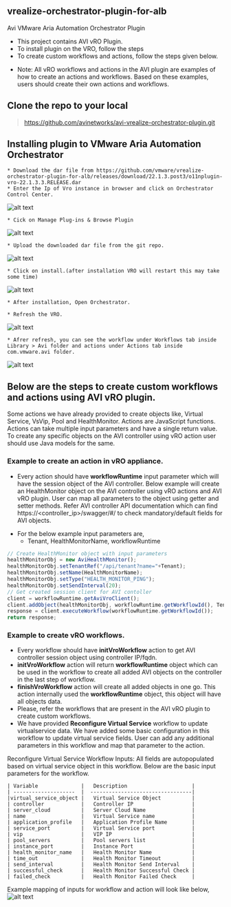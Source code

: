 ## vrealize-orchestrator-plugin-for-alb
Avi VMware Aria Automation Orchestrator​ Plugin

- This project contains AVI vRO Plugin.
- To install plugin on the VRO, follow the steps
- To create custom workflows and actions, follow the steps given below.

* Note: All vRO workflows and actions in the AVI plugin are examples of how to create an actions and workflows. Based on these examples, users should create their own actions and workflows.

## Clone the repo to your local
> https://github.com/avinetworks/avi-vrealize-orchestrator-plugin.git


## Installing plugin to VMware Aria Automation Orchestrator​

    * Download the dar file from https://github.com/vmware/vrealize-orchestrator-plugin-for-alb/releases/download/22.1.3.post3/o11nplugin-vro-22.1.3.3.RELEASE.dar
    * Enter the Ip of Vro instance in browser and click on Orchestrator Control Center.
   ![alt text](images/control_center.png)
    
    * Cick on Manage Plug-ins & Browse Plugin
   ![alt text](images/manage_plugins.png)
    
    * Upload the downloaded dar file from the git repo.
   ![alt text](images/upload_dar.png)
    
    * Click on install.(after installation VRO will restart this may take some time)
   ![alt text](images/install_plugin.png)
   
    * After installation, Open Orchestrator.
    
    * Refresh the VRO.
   
   ![alt text](images/refresh_vro.png)

    * Afrer refresh, you can see the workflow under Workflows tab inside Library > Avi folder and actions under Actions tab inside com.vmware.avi folder.
   ![alt text](images/library.png)


## Below are the steps to create custom workflows and actions using AVI vRO plugin.

Some actions we have already provided to create objects like, Virtual Service, VsVip, Pool and HealthMonitor. 
Actions are JavaScript functions. Actions can take multiple input parameters and have a single return value. 
To create any specific objects on the AVI controller using vRO action user should use Java models for the same.

### Example to create an action in vRO appliance.

* Every action should have **workflowRuntime** input parameter which will have the session object of the AVI controller. 
Below example will create an HealthMonitor object on the AVI controller using vRO actions and AVI vRO plugin.
User can map all parameters to the object using getter and setter methods.
Refer AVI controller API documentation which can find https://<controller_ip>/swagger/#/ to check mandatory/default fields for AVI objects.
- For the below example input parameters are,
    * Tenant, HealthMonitorName, workflowRuntime

```javascript
// Create HealthMonitor object with input parameters
healthMonitorObj = new AviHealthMonitor();
healthMonitorObj.setTenantRef("/api/tenant?name="+Tenant);
healthMonitorObj.setName(HealthMonitorName);
healthMonitorObj.setType("HEALTH_MONITOR_PING");
healthMonitorObj.setSendInterval(20);
// Get created session client for AVI contoller
client = workflowRuntime.getAviVroClient();
client.addObject(healthMonitorObj, workflowRuntime.getWorkflowId(), Tenant);    
response = client.executeWorkflow(workflowRuntime.getWorkflowId());
return response;
```

### Example to create vRO workflows.

* Every workflow should have **initVroWorkflow** action to get AVI controller session object using controller IP/fqdn.
* **initVroWorkflow** action will return **workflowRuntime** object which can be used in the workflow to create all added
AVI objects on the controller in the last step of workflow.
* **finishVroWorkflow** action will create all added objects in one go. This action internally used the **workflowRuntime**
object, this object will have all objects data.
* Please, refer the workflows that are present in the AVI vRO plugin to create custom workflows.
* We have provided **Reconfigure Virtual Service** workflow to update virtualservice data. We have added some basic configuration in this workflow to update virtual service fields. User can add any additional parameters in this workflow and map that parameter to the action.

Reconfigure Virtual Service Workflow Inputs:
    All fields are autopopulated based on virtual service object in this workflow. Below are the basic input parameters for the workflow.

    | Variable              |   Description                     |
    | --------------------  |  ---------------------------------|
    |virtual_service_object |   Virtual Service Object          |
    | controller            |   Controller IP                   |
    | server_cloud          |   Server Cloud Name               | 
    | name                  |   Virtual Service name            |
    | application_profile   |   Application Profile Name        |
    | service_port          |   Virtual Service port            |
    | vip                   |   VIP IP                          |
    | pool_servers          |   Pool servers list               |
    | instance_port         |   Instance Port                   |
    | health_monitor_name   |   Health Monitor Name             |
    | time_out              |   Health Monitor Timeout          |
    | send_interval         |   Health Monitor Send Interval    | 
    | successful_check      |   Health Monitor Successful Check |
    | failed_check          |   Health Monitor Failed Check     |


Example mapping of inputs for workflow and action will look like below,
![alt text](images/inputs_mapping.png)

```


